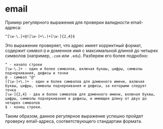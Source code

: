 # email
Пример регулярного выражения для проверки валидности email-адреса:

    ^[\w-\.]+@([\w-]+\.)+[\w-]{2,4}$

Это выражение проверяет, что адрес имеет корректный формат, содержит символ `@` и доменное имя с максимальной длиной до четырех символов (например, `.com` или `.edu`). Разберем его более подробно:

    ^ - начало строки
    [\w-\.]+ - один и более символов, включая буквы, цифры, символы подчеркивания, дефисы и точки
    @ - символ "@"
    ([\w-]+\.)+ - один и более символов для доменного имени, включая буквы, цифры, символы подчеркивания и дефисы, за которыми следует точка
    [\w-]{2,4} - два и более символов для доменного имени, включая буквы, цифры, символы подчеркивания и дефисы, и имеющее длину от двух до четырех символов
    $ - конец строки.

Таким образом, данное регулярное выражение успешно пройдет проверку email-адреса, соответствующего стандартам формата.
